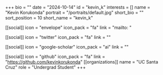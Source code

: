 +++
bio = "" 
date = "2024-10-14" 
id = "kevin_k" 
interests = [] 
name = "Kevin Korukonda" 
portrait = "/portraits/default.jpg" 
short_bio = "" 
sort_position = 10
 short_name = "kevin_k" 

[[social]] 
    icon = "envelope" 
    icon_pack = "fa" 
    link = "mailto: "

 [[social]] 
    icon = "twitter" 
    icon_pack = "fa" 
    link = "" 

[[social]] 
    icon = "google-scholar" 
    icon_pack = "ai" 
    link = "" 

[[social]] 
    icon = "github" 
    icon_pack = "fa" 
    link = "https://github.com/kevinkorukonda" 
[[organizations]] 
     name = "UC Santa Cruz" 
      role = "Undergrad Student" 
+++
